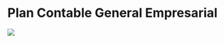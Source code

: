 # Plan Contable General Empresarial

![](https://raw.githubusercontent.com/plancontable/plancontable.github.io/master/pcge.gif)
